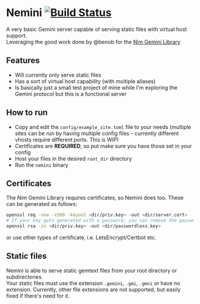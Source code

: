 # Nemini [![Build Status](https://nimble.directory/ci/badges/jester/nimdevel/status.svg)](https://nimble.directory/ci/badges/jester/nimdevel/output.html)
A very basic Gemini server capable of serving static files with virtual host support.  
Leveraging the good work done by @benob for the [Nim Gemini Library](https://github.com/benob/gemini)

## Features
* Will currently only serve static files
* Has a sort of virtual host capability (with multiple aliases)
* Is basically just a small test project of mine while I'm exploring the Gemini protocol but this is a functional server

## How to run
* Copy and edit the `config/example_site.toml` file to your needs (multiple sites can be run by having multiple config files - currently different vhosts require different ports. This is WIP)
* Certificates are **REQUIRED**, so put make sure you have those set in your config
* Host your files in the desired `root_dir` directory
* Run the `nemini` binary

## Certificates
The Nim Gemini Library requires certificates, so Nemini does too. These can be generated as follows:
```sh
openssl req -new -x509 -keyout <dir/priv.key> -out <dir/server.cert>
# If your key gets generated with a password, you can remove the password by:
openssl rsa -in <dir/priv.key> -out <dir/passwordless.key> 
```
or use other types of certificate, i.e. LetsEncrypt/Certbot etc.

## Static files
Nemini is able to serve static gemtext files from your root directory or subdirectories.  
Your static files must use the extension `.gemini`, `.gmi`, `.gmni` or have no extension. Currently, other file extensions are not supported, but easily fixed if there's need for it. 




